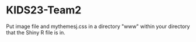 # KIDS23-Team2

Put image file and mythemesj.css in a directory "www" within your directory that the Shiny R file is in.
